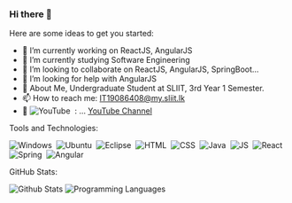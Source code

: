 ### Hi there 👋


Here are some ideas to get you started:

- 🔭 I’m currently working on ReactJS, AngularJS
- 🌱 I’m currently studying Software Engineering
- 👯 I’m looking to collaborate on ReactJS, AngularJS, SpringBoot...
- 🤔 I’m looking for help with AngularJS
- 💬 About Me, Undergraduate Student at SLIIT, 3rd Year 1 Semester.
- 📫 How to reach me: IT19086408@my.sliit.lk
- 🎥 ![YouTube](https://img.shields.io/youtube/channel/views/UClP1Ao1AajgNEO6xQNkdkHQ?style=social)&nbsp;
: ... [YouTube Channel](https://www.youtube.com/channel/UClP1Ao1AajgNEO6xQNkdkHQ) 

Tools and Technologies:

![Windows](https://img.shields.io/badge/-Windows-333333?style=flat&logo=Windows)&nbsp;
![Ubuntu](https://img.shields.io/badge/-Ubuntu-333333?style=flat&logo=Ubuntu)&nbsp;
![Eclipse](https://img.shields.io/badge/-Eclipse-333333?style=flat&logo=eclipse-ide&logoColor=FFF)&nbsp;
![HTML](https://img.shields.io/badge/-HTML-333333?style=flat&logo=HTML5)&nbsp;
![CSS](https://img.shields.io/badge/-CSS-333333?style=flat&logo=CSS3&logoColor=1572B6)&nbsp;
![Java](https://img.shields.io/badge/-Java-333333?style=flat&logo=Java&logoColor=#007396)&nbsp;
![JS](https://img.shields.io/badge/-JS-333333?style=flat&logo=JavaScript)&nbsp;
![React](https://img.shields.io/badge/-React-333333?style=flat&logo=React&logoColor=#61DAFB)&nbsp;
![Spring](https://img.shields.io/badge/-SpringBoot-333333?style=flat&logo=Spring-Boot)&nbsp;
![Angular](https://img.shields.io/badge/-Angular-333333?style=flat&logo=Angular&logoColor=#DD0031)&nbsp;


GitHub Stats:

![Github Stats](https://github-readme-stats.vercel.app/api?username=AnawaratneMANA&show_icons=true&theme=vue-dark&count_private=true)
![Programming Languages](https://github-readme-stats.vercel.app/api/top-langs/?username=AnawaratneMANA&layout=compact&theme=vue-dark)


